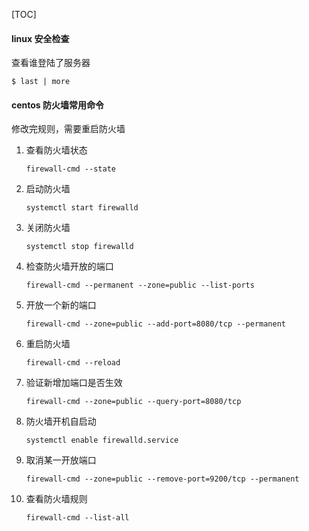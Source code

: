 

[TOC]



#### linux 安全检查

查看谁登陆了服务器

```
$ last | more 
```

#### centos 防火墙常用命令

修改完规则，需要重启防火墙

1. 查看防火墙状态

   ```
   firewall-cmd --state
   ```

2. 启动防火墙

   ```
   systemctl start firewalld
   ```

3. 关闭防火墙

   ```
   systemctl stop firewalld
   ```

4. 检查防火墙开放的端口

   ```
   firewall-cmd --permanent --zone=public --list-ports
   ```

5. 开放一个新的端口

   ```
   firewall-cmd --zone=public --add-port=8080/tcp --permanent
   ```

6. 重启防火墙

   ```
   firewall-cmd --reload
   ```

7. 验证新增加端口是否生效

   ```
   firewall-cmd --zone=public --query-port=8080/tcp
   ```

8. 防火墙开机自启动

   ```
   systemctl enable firewalld.service
   ```

9. 取消某一开放端口

   ```
   firewall-cmd --zone=public --remove-port=9200/tcp --permanent
   ```

10. 查看防火墙规则

    ```
    firewall-cmd --list-all
    ```

    